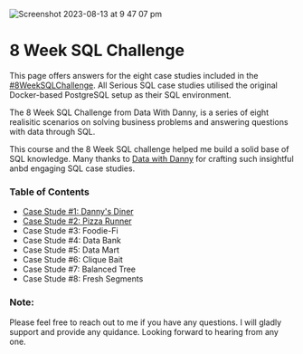 ![Screenshot 2023-08-13 at 9 47 07 pm](https://github.com/jef-fortunahamid/8_Week_SQL_Challenge/assets/125134025/b5557fe0-4d98-4c6c-b0e1-c0a515cca883)

# 8 Week SQL Challenge

This page offers answers for the eight case studies included in the [#8WeekSQLChallenge](https://8weeksqlchallenge.com/). All Serious SQL case studies utilised the original Docker-based PostgreSQL setup as their SQL environment.

The 8 Week SQL Challenge from Data With Danny, is a series of eight realisitic scenarios on solving business problems and answering questions with data through SQL.

This course and the 8 Week SQL challenge helped me build a solid base of SQL knowledge. Many thanks to [Data with Danny](https://www.linkedin.com/company/datawithdanny/) for crafting such insightful anbd engaging SQL case studies.

### Table of Contents

- [Case Stude #1: Danny's Diner](https://github.com/jef-fortunahamid/CaseStudy1_DannysDiner/blob/main/README.md)
- [Case Stude #2: Pizza Runner](https://github.com/jef-fortunahamid/CaseStudy2_PizzaRunner/blob/main/README.md)
- Case Stude #3: Foodie-Fi
- Case Stude #4: Data Bank
- Case Stude #5: Data Mart
- Case Stude #6: Clique Bait
- Case Stude #7: Balanced Tree
- Case Stude #8: Fresh Segments

### Note:
Please feel free to reach out to me if you have any questions. I will gladly support and provide any quidance. Looking forward to hearing from any one.
